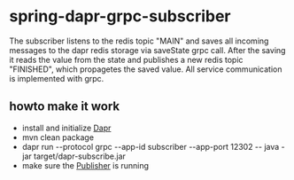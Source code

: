 # spring-dapr-grpc-subscriber

The subscriber listens to the redis topic "MAIN" and saves all incoming messages to the dapr redis storage via saveState grpc call. After the saving it reads the value from the state and publishes a new redis topic "FINISHED", which propagetes the saved value. All service communication is implemented with grpc.

## howto make it work

  - install and initialize [Dapr](https://github.com/dapr/dapr)
  - mvn clean package
  - dapr run --protocol grpc --app-id subscriber --app-port 12302 -- java -jar target/dapr-subscribe.jar
  - make sure the [Publisher](https://github.com/devk-insurance/spring-dapr-grpc-publisher) is running
